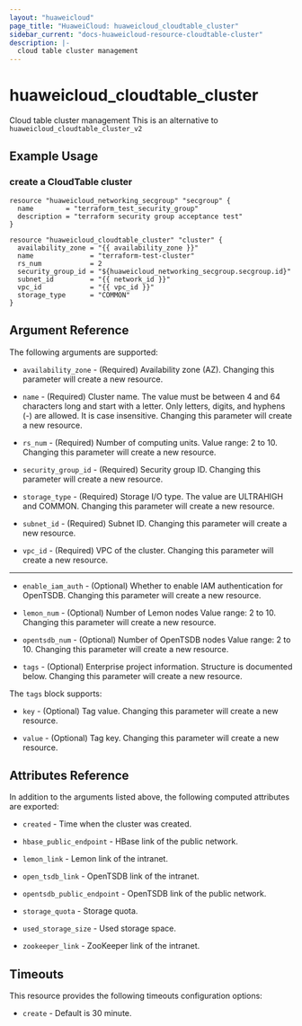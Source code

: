 ```yaml
---
layout: "huaweicloud"
page_title: "HuaweiCloud: huaweicloud_cloudtable_cluster"
sidebar_current: "docs-huaweicloud-resource-cloudtable-cluster"
description: |-
  cloud table cluster management
---
```


# huaweicloud\_cloudtable\_cluster

Cloud table cluster management
This is an alternative to `huaweicloud_cloudtable_cluster_v2`

## Example Usage

### create a CloudTable cluster

```hcl
resource "huaweicloud_networking_secgroup" "secgroup" {
  name        = "terraform_test_security_group"
  description = "terraform security group acceptance test"
}

resource "huaweicloud_cloudtable_cluster" "cluster" {
  availability_zone = "{{ availability_zone }}"
  name              = "terraform-test-cluster"
  rs_num            = 2
  security_group_id = "${huaweicloud_networking_secgroup.secgroup.id}"
  subnet_id         = "{{ network_id }}"
  vpc_id            = "{{ vpc_id }}"
  storage_type      = "COMMON"
}
```

## Argument Reference

The following arguments are supported:

* `availability_zone` -
  (Required)
  Availability zone (AZ).  Changing this parameter will create a new resource.

* `name` -
  (Required)
  Cluster name. The value must be between 4 and 64 characters long and
  start with a letter. Only letters, digits, and hyphens (-) are
  allowed. It is case insensitive.  Changing this parameter will create a new resource.

* `rs_num` -
  (Required)
  Number of computing units. Value range: 2 to 10.  Changing this parameter will create a new resource.

* `security_group_id` -
  (Required)
  Security group ID.  Changing this parameter will create a new resource.

* `storage_type` -
  (Required)
  Storage I/O type. The value are ULTRAHIGH and COMMON.  Changing this parameter will create a new resource.

* `subnet_id` -
  (Required)
  Subnet ID.  Changing this parameter will create a new resource.

* `vpc_id` -
  (Required)
  VPC of the cluster.  Changing this parameter will create a new resource.

- - -

* `enable_iam_auth` -
  (Optional)
  Whether to enable IAM authentication for OpenTSDB.  Changing this parameter will create a new resource.

* `lemon_num` -
  (Optional)
  Number of Lemon nodes Value range: 2 to 10.  Changing this parameter will create a new resource.

* `opentsdb_num` -
  (Optional)
  Number of OpenTSDB nodes Value range: 2 to 10.  Changing this parameter will create a new resource.

* `tags` -
  (Optional)
  Enterprise project information. Structure is documented below. Changing this parameter will create a new resource.

The `tags` block supports:

* `key` -
  (Optional)
  Tag value.  Changing this parameter will create a new resource.

* `value` -
  (Optional)
  Tag key.  Changing this parameter will create a new resource.

## Attributes Reference

In addition to the arguments listed above, the following computed attributes are exported:

* `created` -
  Time when the cluster was created.

* `hbase_public_endpoint` -
  HBase link of the public network.

* `lemon_link` -
  Lemon link of the intranet.

* `open_tsdb_link` -
  OpenTSDB link of the intranet.

* `opentsdb_public_endpoint` -
  OpenTSDB link of the public network.

* `storage_quota` -
  Storage quota.

* `used_storage_size` -
  Used storage space.

* `zookeeper_link` -
  ZooKeeper link of the intranet.

## Timeouts

This resource provides the following timeouts configuration options:
- `create` - Default is 30 minute.
